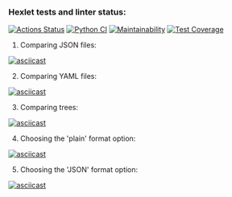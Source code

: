 ### Hexlet tests and linter status:
[![Actions Status](https://github.com/Mirrasol/python-project-50/actions/workflows/hexlet-check.yml/badge.svg)](https://github.com/Mirrasol/python-project-50/actions)
[![Python CI](https://github.com/Mirrasol/python-project-50/actions/workflows/my_pyci.yml/badge.svg)](https://github.com/Mirrasol/python-project-50/actions/workflows/my_pyci.yml)
[![Maintainability](https://api.codeclimate.com/v1/badges/b221022656c019208e10/maintainability)](https://codeclimate.com/github/Mirrasol/python-project-50/maintainability)
[![Test Coverage](https://api.codeclimate.com/v1/badges/b221022656c019208e10/test_coverage)](https://codeclimate.com/github/Mirrasol/python-project-50/test_coverage)


1) Comparing JSON files:

[![asciicast](https://asciinema.org/a/QiGbheIp0tfHhivd745c7vMHM.svg)](https://asciinema.org/a/QiGbheIp0tfHhivd745c7vMHM)


2) Comparing YAML files:

[![asciicast](https://asciinema.org/a/v8mCJmeZb7d2oYhxxYQGIEJgD.svg)](https://asciinema.org/a/v8mCJmeZb7d2oYhxxYQGIEJgD)

3) Comparing trees:

[![asciicast](https://asciinema.org/a/CAu0YcXSlvChkNFfFh9eBkMk4.svg)](https://asciinema.org/a/CAu0YcXSlvChkNFfFh9eBkMk4)

4) Choosing the 'plain' format option:

[![asciicast](https://asciinema.org/a/3WTC2QN04w5yvC3beATyzMzAx.svg)](https://asciinema.org/a/3WTC2QN04w5yvC3beATyzMzAx)

5) Choosing the 'JSON' format option:

[![asciicast](https://asciinema.org/a/8WC32fns66Y83orIeVcmIy1jD.svg)](https://asciinema.org/a/8WC32fns66Y83orIeVcmIy1jD)
